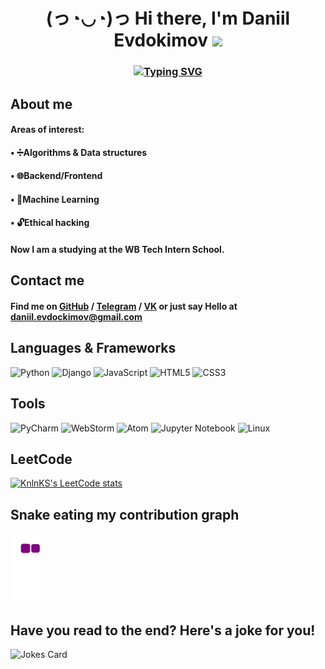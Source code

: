 <h1 align="center">(っ◔◡◔)っ Hi there, I'm Daniil Evdokimov</a>
<img src="https://github.com/blackcater/blackcater/raw/main/images/Hi.gif" height="32"/></h1>
<h3 align="center"><a href="https://git.io/typing-svg"><img src="https://readme-typing-svg.herokuapp.com?font=Fira+Code&pause=1000&color=279BF7&background=FFFFFF00&center=true&vCenter=true&width=435&lines=Junior+python+developer+from+Russia!" alt="Typing SVG" /></a></h3>
<h2 align="left"> About me</h2>
<h4 align="left"> Areas of interest:</h4> 
<h4 align="left"> • ➗Algorithms & Data structures</h4>
<h4 align="left"> • 🌐Backend/Frontend</h4>
<h4 align="left"> • 🤖Machine Learning</h4>
<h4 align="left"> • 🔓Ethical hacking</h4>
<h4 align="left"> Now I am a studying at the WB Tech Intern School.</h4> 
<h2 align="left"> Contact me</h2>
<h4 align="left">Find me on <a href="https://github.com/DaniilEvdokimov" target="_blank">GitHub</a> / <a href="https://t.me/DanikEvdokimov" target="_blank">Telegram</a> / <a href="https://vk.com/dan_evdokimov" target="_blank">VK</a> or just say Hello at <a href="mailto:daniil.evdockimov@gmail.com">daniil.evdockimov@gmail.com</a></h4>
<h2 align="left"> Languages & Frameworks</h2>

![Python](https://img.shields.io/badge/python-3670A0?style=for-the-badge&logo=python&logoColor=ffdd54)
![Django](https://img.shields.io/badge/django-%23092E20.svg?style=for-the-badge&logo=django&logoColor=white)
![JavaScript](https://img.shields.io/badge/javascript-%23323330.svg?style=for-the-badge&logo=javascript&logoColor=%23F7DF1E)
![HTML5](https://img.shields.io/badge/html5-%23E34F26.svg?style=for-the-badge&logo=html5&logoColor=white)
![CSS3](https://img.shields.io/badge/css3-%231572B6.svg?style=for-the-badge&logo=css3&logoColor=white)

<h2 align="left"> Tools</h2>

![PyCharm](https://img.shields.io/badge/pycharm-143?style=for-the-badge&logo=pycharm&logoColor=black&color=black&labelColor=green)
![WebStorm](https://img.shields.io/badge/webstorm-143?style=for-the-badge&logo=webstorm&logoColor=white&color=black)
![Atom](https://img.shields.io/badge/Atom-%2366595C.svg?style=for-the-badge&logo=atom&logoColor=white)
![Jupyter Notebook](https://img.shields.io/badge/jupyter-%23FA0F00.svg?style=for-the-badge&logo=jupyter&logoColor=white)
![Linux](https://img.shields.io/badge/Linux-FCC624?style=for-the-badge&logo=linux&logoColor=black)

<h2 align="left"> LeetCode</h2>

[![KnlnKS's LeetCode stats](https://leetcode-stats-six.vercel.app/api?username=Daniil_Evdokimov)](https://github.com/KnlnKS/leetcode-stats)

<h2 align="left"> Snake eating my contribution graph</h2>

![snake gif](https://github.com/DaniilEvdokimov/DaniilEvdokimov/blob/output/github-contribution-grid-snake.gif)

<h2 align="left"> Have you read to the end? Here's a joke for you! </h2>
<img src="https://readme-jokes.vercel.app/api" alt="Jokes Card" />
